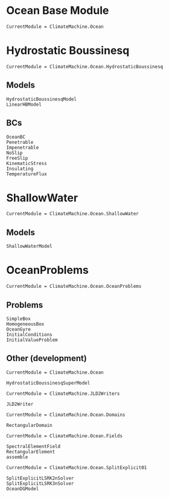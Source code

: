 # Ocean Base Module

```@meta
CurrentModule = ClimateMachine.Ocean
```

# Hydrostatic Boussinesq

```@meta
CurrentModule = ClimateMachine.Ocean.HydrostaticBoussinesq
```

## Models

```@docs
HydrostaticBoussinesqModel
LinearHBModel
```

## BCs

```@docs
OceanBC
Penetrable
Impenetrable
NoSlip
FreeSlip
KinematicStress
Insulating
TemperatureFlux
```
# ShallowWater

```@meta
CurrentModule = ClimateMachine.Ocean.ShallowWater
```

## Models

```@docs
ShallowWaterModel
```

# OceanProblems

```@meta
CurrentModule = ClimateMachine.Ocean.OceanProblems
```

## Problems

```@docs
SimpleBox
HomogeneousBox
OceanGyre
InitialConditions
InitialValueProblem
```

## Other (development)

```@meta
CurrentModule = ClimateMachine.Ocean
```

```@docs
HydrostaticBoussinesqSuperModel
```

```@meta
CurrentModule = ClimateMachine.JLD2Writers
```

```@docs
JLD2Writer
```

```@meta
CurrentModule = ClimateMachine.Ocean.Domains
```

```@docs
RectangularDomain
```

```@meta
CurrentModule = ClimateMachine.Ocean.Fields
```

```@docs
SpectralElementField
RectangularElement
assemble
```

```@meta
CurrentModule = ClimateMachine.Ocean.SplitExplicit01
```

```@docs
SplitExplicitLSRK2nSolver
SplitExplicitLSRK3nSolver
OceanDGModel
```
